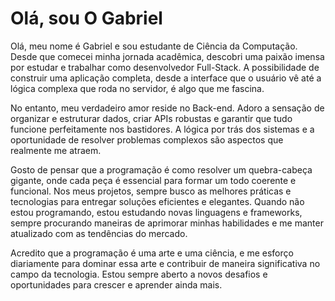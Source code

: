 # Olá, sou O Gabriel

Olá, meu nome é Gabriel e sou estudante de Ciência da Computação. Desde que comecei minha jornada acadêmica, descobri uma paixão imensa por estudar e trabalhar como desenvolvedor Full-Stack. A possibilidade de construir uma aplicação completa, desde a interface que o usuário vê até a lógica complexa que roda no servidor, é algo que me fascina. 

No entanto, meu verdadeiro amor reside no Back-end. Adoro a sensação de organizar e estruturar dados, criar APIs robustas e garantir que tudo funcione perfeitamente nos bastidores. A lógica por trás dos sistemas e a oportunidade de resolver problemas complexos são aspectos que realmente me atraem.

Gosto de pensar que a programação é como resolver um quebra-cabeça gigante, onde cada peça é essencial para formar um todo coerente e funcional. Nos meus projetos, sempre busco as melhores práticas e tecnologias para entregar soluções eficientes e elegantes. Quando não estou programando, estou estudando novas linguagens e frameworks, sempre procurando maneiras de aprimorar minhas habilidades e me manter atualizado com as tendências do mercado.

Acredito que a programação é uma arte e uma ciência, e me esforço diariamente para dominar essa arte e contribuir de maneira significativa no campo da tecnologia. Estou sempre aberto a novos desafios e oportunidades para crescer e aprender ainda mais.
